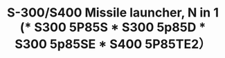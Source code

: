 ---
title: "S-300/S400 Missile launcher, N in 1 (* S300 5P85S * S300 5p85D * S300 5p85SE * S400 5P85TE2）"
price: 4400.0
desc: ""
img_path: "/assets/img/UA72173.jpg"
brand: AMMO
available: true
special_offer: false
new: false
soon: false
cat: "Plasticne-Makete"
subcat: "PM-OSTALO"
subsubcat: ""
sifra: "UA72173"
---